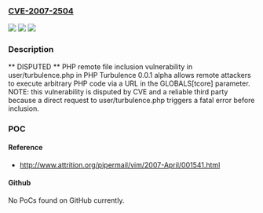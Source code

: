 ### [CVE-2007-2504](https://cve.mitre.org/cgi-bin/cvename.cgi?name=CVE-2007-2504)
![](https://img.shields.io/static/v1?label=Product&message=n%2Fa&color=blue)
![](https://img.shields.io/static/v1?label=Version&message=n%2Fa&color=blue)
![](https://img.shields.io/static/v1?label=Vulnerability&message=n%2Fa&color=brighgreen)

### Description

** DISPUTED **  PHP remote file inclusion vulnerability in user/turbulence.php in PHP Turbulence 0.0.1 alpha allows remote attackers to execute arbitrary PHP code via a URL in the GLOBALS[tcore] parameter.  NOTE: this vulnerability is disputed by CVE and a reliable third party because a direct request to user/turbulence.php triggers a fatal error before inclusion.

### POC

#### Reference
- http://www.attrition.org/pipermail/vim/2007-April/001541.html

#### Github
No PoCs found on GitHub currently.

